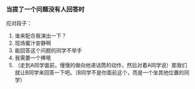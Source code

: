### 当提了一个问题没有人回答时

应对段子：
1. 谁来配合我演出一下？
2. 现场蜜汁安静啊
3. 能回答这个问题的同学不举手
4. 我需要一个捧哏
5. （走到A同学面前，慢慢的做向他递话筒的动作，然后对着A同学说）那我们就让B同学来回答一下吧。（B同学不是你面前这个，而是一个坐其他位置的同学）
